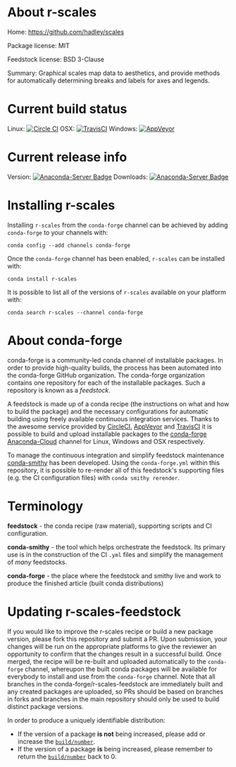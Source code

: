 About r-scales
==============

Home: https://github.com/hadley/scales

Package license: MIT

Feedstock license: BSD 3-Clause

Summary: Graphical scales map data to aesthetics, and provide methods for automatically determining breaks and labels for axes and legends.



Current build status
====================

Linux: [![Circle CI](https://circleci.com/gh/conda-forge/r-scales-feedstock.svg?style=shield)](https://circleci.com/gh/conda-forge/r-scales-feedstock)
OSX: [![TravisCI](https://travis-ci.org/conda-forge/r-scales-feedstock.svg?branch=master)](https://travis-ci.org/conda-forge/r-scales-feedstock)
Windows: [![AppVeyor](https://ci.appveyor.com/api/projects/status/github/conda-forge/r-scales-feedstock?svg=True)](https://ci.appveyor.com/project/conda-forge/r-scales-feedstock/branch/master)

Current release info
====================
Version: [![Anaconda-Server Badge](https://anaconda.org/conda-forge/r-scales/badges/version.svg)](https://anaconda.org/conda-forge/r-scales)
Downloads: [![Anaconda-Server Badge](https://anaconda.org/conda-forge/r-scales/badges/downloads.svg)](https://anaconda.org/conda-forge/r-scales)

Installing r-scales
===================

Installing `r-scales` from the `conda-forge` channel can be achieved by adding `conda-forge` to your channels with:

```
conda config --add channels conda-forge
```

Once the `conda-forge` channel has been enabled, `r-scales` can be installed with:

```
conda install r-scales
```

It is possible to list all of the versions of `r-scales` available on your platform with:

```
conda search r-scales --channel conda-forge
```


About conda-forge
=================

conda-forge is a community-led conda channel of installable packages.
In order to provide high-quality builds, the process has been automated into the
conda-forge GitHub organization. The conda-forge organization contains one repository
for each of the installable packages. Such a repository is known as a *feedstock*.

A feedstock is made up of a conda recipe (the instructions on what and how to build
the package) and the necessary configurations for automatic building using freely
available continuous integration services. Thanks to the awesome service provided by
[CircleCI](https://circleci.com/), [AppVeyor](http://www.appveyor.com/)
and [TravisCI](https://travis-ci.org/) it is possible to build and upload installable
packages to the [conda-forge](https://anaconda.org/conda-forge)
[Anaconda-Cloud](http://docs.anaconda.org/) channel for Linux, Windows and OSX respectively.

To manage the continuous integration and simplify feedstock maintenance
[conda-smithy](http://github.com/conda-forge/conda-smithy) has been developed.
Using the ``conda-forge.yml`` within this repository, it is possible to re-render all of
this feedstock's supporting files (e.g. the CI configuration files) with ``conda smithy rerender``.


Terminology
===========

**feedstock** - the conda recipe (raw material), supporting scripts and CI configuration.

**conda-smithy** - the tool which helps orchestrate the feedstock.
                   Its primary use is in the construction of the CI ``.yml`` files
                   and simplify the management of *many* feedstocks.

**conda-forge** - the place where the feedstock and smithy live and work to
                  produce the finished article (built conda distributions)


Updating r-scales-feedstock
===========================

If you would like to improve the r-scales recipe or build a new
package version, please fork this repository and submit a PR. Upon submission,
your changes will be run on the appropriate platforms to give the reviewer an
opportunity to confirm that the changes result in a successful build. Once
merged, the recipe will be re-built and uploaded automatically to the
`conda-forge` channel, whereupon the built conda packages will be available for
everybody to install and use from the `conda-forge` channel.
Note that all branches in the conda-forge/r-scales-feedstock are
immediately built and any created packages are uploaded, so PRs should be based
on branches in forks and branches in the main repository should only be used to
build distinct package versions.

In order to produce a uniquely identifiable distribution:
 * If the version of a package **is not** being increased, please add or increase
   the [``build/number``](http://conda.pydata.org/docs/building/meta-yaml.html#build-number-and-string).
 * If the version of a package **is** being increased, please remember to return
   the [``build/number``](http://conda.pydata.org/docs/building/meta-yaml.html#build-number-and-string)
   back to 0.
